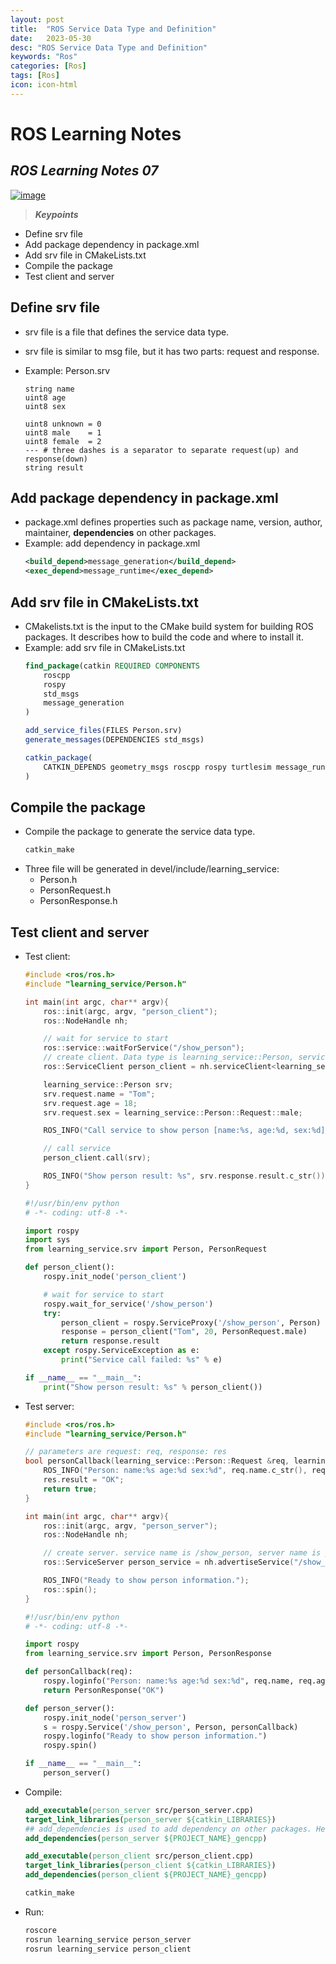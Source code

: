 ```yaml
---
layout: post
title:  "ROS Service Data Type and Definition"
date:   2023-05-30
desc: "ROS Service Data Type and Definition"
keywords: "Ros"
categories: [Ros]
tags: [Ros]
icon: icon-html
---
```



# ROS Learning Notes 
## _ROS Learning Notes 07_

[![image](https://static.wixstatic.com/media/3d5aae_1d1644f45a584ba7ac275771a4e00981~mv2.png/v1/fill/w_347,h_181,al_c,q_85,usm_0.66_1.00_0.01,enc_auto/ros_feat.png)](https://www.bilibili.com/video/BV1zt411G7Vn?p=12&vd_source=d8d0bffc8e5266c19ad61d5b6c71609e)

> **_Keypoints_**
- Define srv file
- Add package dependency in package.xml
- Add srv file in CMakeLists.txt
- Compile the package
- Test client and server

## Define srv file
- srv file is a file that defines the service data type.
- srv file is similar to msg file, but it has two parts: request and response.
  
- Example: Person.srv
    ```srv
    string name
    uint8 age
    uint8 sex

    uint8 unknown = 0
    uint8 male    = 1
    uint8 female  = 2
    --- # three dashes is a separator to separate request(up) and response(down)
    string result
    ```

## Add package dependency in package.xml
- package.xml defines properties such as package name, version, author, maintainer, **dependencies** on other packages.
- Example: add dependency in package.xml
    ```xml
    <build_depend>message_generation</build_depend>
    <exec_depend>message_runtime</exec_depend>
    ```

## Add srv file in CMakeLists.txt
- CMakelists.txt is the input to the CMake build system for building ROS packages. It describes how to build the code and where to install it.
- Example: add srv file in CMakeLists.txt
    ```cmake
    find_package(catkin REQUIRED COMPONENTS
        roscpp
        rospy
        std_msgs
        message_generation
    )

    add_service_files(FILES Person.srv)
    generate_messages(DEPENDENCIES std_msgs)

    catkin_package(
        CATKIN_DEPENDS geometry_msgs roscpp rospy turtlesim message_runtime
    )
    ```

## Compile the package
- Compile the package to generate the service data type.
    ```bash
    catkin_make
    ```
- Three file will be generated in devel/include/learning_service:
    - Person.h
    - PersonRequest.h
    - PersonResponse.h


## Test client and server
- Test client:
    ```cpp
    #include <ros/ros.h>
    #include "learning_service/Person.h"

    int main(int argc, char** argv){
        ros::init(argc, argv, "person_client");
        ros::NodeHandle nh;

        // wait for service to start
        ros::service::waitForService("/show_person");
        // create client. Data type is learning_service::Person, service name is /show_person, client name is person_client
        ros::ServiceClient person_client = nh.serviceClient<learning_service::Person>("/show_person");

        learning_service::Person srv;
        srv.request.name = "Tom";
        srv.request.age = 18;
        srv.request.sex = learning_service::Person::Request::male;

        ROS_INFO("Call service to show person [name:%s, age:%d, sex:%d]", srv.request.name.c_str(), srv.request.age, srv.request.sex);

        // call service
        person_client.call(srv);

        ROS_INFO("Show person result: %s", srv.response.result.c_str());
    }
    ```

    ```python
    #!/usr/bin/env python
    # -*- coding: utf-8 -*-

    import rospy
    import sys
    from learning_service.srv import Person, PersonRequest

    def person_client():
        rospy.init_node('person_client')

        # wait for service to start
        rospy.wait_for_service('/show_person')
        try:
            person_client = rospy.ServiceProxy('/show_person', Person)
            response = person_client("Tom", 20, PersonRequest.male)
            return response.result
        except rospy.ServiceException as e:
            print("Service call failed: %s" % e)

    if __name__ == "__main__":
        print("Show person result: %s" % person_client())
    ```

- Test server:
    ```cpp
    #include <ros/ros.h>
    #include "learning_service/Person.h"

    // parameters are request: req, response: res
    bool personCallback(learning_service::Person::Request &req, learning_service::Person::Response &res){
        ROS_INFO("Person: name:%s age:%d sex:%d", req.name.c_str(), req.age, req.sex);
        res.result = "OK";
        return true;
    }

    int main(int argc, char** argv){
        ros::init(argc, argv, "person_server");
        ros::NodeHandle nh;

        // create server. service name is /show_person, server name is person_server
        ros::ServiceServer person_service = nh.advertiseService("/show_person", personCallback);

        ROS_INFO("Ready to show person information.");
        ros::spin();
    }

    ```

    ```python
    #!/usr/bin/env python
    # -*- coding: utf-8 -*-

    import rospy
    from learning_service.srv import Person, PersonResponse

    def personCallback(req):
        rospy.loginfo("Person: name:%s age:%d sex:%d", req.name, req.age, req.sex)
        return PersonResponse("OK")

    def person_server():
        rospy.init_node('person_server')
        s = rospy.Service('/show_person', Person, personCallback)
        rospy.loginfo("Ready to show person information.")
        rospy.spin()

    if __name__ == "__main__":
        person_server()
    ```

- Compile:
  ```cmake
  add_executable(person_server src/person_server.cpp)
  target_link_libraries(person_server ${catkin_LIBRARIES})
  ## add_dependencies is used to add dependency on other packages. Here is to add dependency for our dynamic head file.
  add_dependencies(person_server ${PROJECT_NAME}_gencpp) 

  add_executable(person_client src/person_client.cpp)
  target_link_libraries(person_client ${catkin_LIBRARIES})
  add_dependencies(person_client ${PROJECT_NAME}_gencpp)
  ```
    
  ```bash
  catkin_make
  ```
- Run:
  ```bash
  roscore
  rosrun learning_service person_server
  rosrun learning_service person_client
  ```
